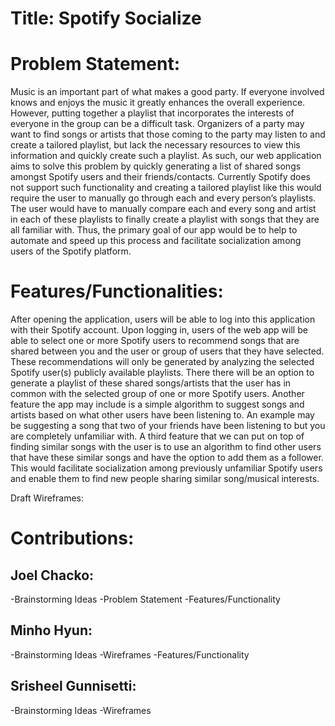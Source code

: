 # Title: Spotify Socialize

# Problem Statement: 
Music is an important part of what makes a good party. If everyone involved knows and enjoys the music it greatly enhances the overall experience. However, putting together a playlist that incorporates the interests of everyone in the group can be a difficult task. Organizers of a party may want to find songs or artists that those coming to the party may listen to and create a tailored playlist, but lack the necessary resources to view this information and quickly create such a playlist. As such, our web application aims to solve this problem by quickly generating a list of shared songs amongst Spotify users and their friends/contacts. Currently Spotify does not support such functionality and creating a tailored playlist like this would require the user to manually go through each and every person’s playlists. The user would have to manually compare each and every song and artist in each of these playlists to finally create a playlist with songs that they are all familiar with. Thus, the primary goal of our app would be to help to automate and speed up this process and facilitate socialization among users of the Spotify platform.

# Features/Functionalities: 
After opening the application, users will be able to log into this application with their Spotify account. Upon logging in, users of the web app will be able to select one or more Spotify users to recommend songs that are shared between you and the user or group of users that they have selected. These recommendations will only be generated by analyzing the selected Spotify user(s) publicly available playlists. There there will be an option to generate a playlist of these shared songs/artists that the user has in common with the selected group of one or more Spotify users. Another feature the app may include is a simple algorithm to suggest songs and artists based on what other users have been listening to. An example may be suggesting a song that two of your friends have been listening to but you are completely unfamiliar with. A third feature that we can put on top of finding similar songs with the user is to use an algorithm to find other users that have these similar songs and have the option to add them as a follower. This would facilitate socialization among previously unfamiliar Spotify users and enable them to find new people sharing similar song/musical interests.


Draft Wireframes:



# Contributions:
## Joel Chacko:
-Brainstorming Ideas
-Problem Statement
-Features/Functionality
## Minho Hyun:
-Brainstorming Ideas
-Wireframes
-Features/Functionality
## Srisheel Gunnisetti: 
-Brainstorming Ideas
-Wireframes

